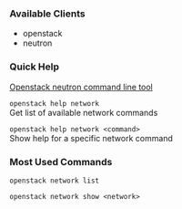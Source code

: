 ### Available Clients
* openstack
* neutron

### Quick Help
[Openstack neutron command line tool](http://docs.openstack.org/developer/python-neutronclient)

`openstack help network`  
Get list of available network commands

`openstack help network <command>`  
Show help for a specific network command

### Most Used Commands
`openstack network list`  

`openstack network show <network>`  
